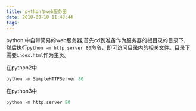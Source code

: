 ```yaml
---
title: python与web服务器
date: 2018-08-10 11:48:44
tags:
---
```


python 中自带简易的web服务器,首先cd到准备作为服务器的根目录的目录下，然后执行`python -m http.server 80`命令，即可访问目录内的相关文件。目录下需要`index.html`作为主页。

<!--more-->

在python2中

```python
python -m SimpleHTTPServer 80
```

在python3中

```python
python -m http.server 80
```
